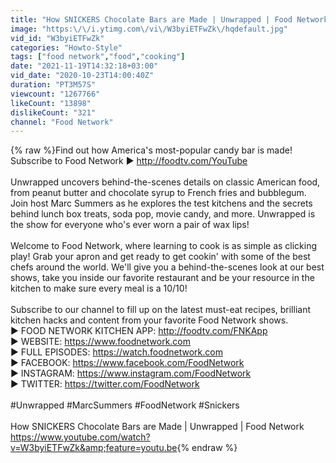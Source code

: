 ```yaml
---
title: "How SNICKERS Chocolate Bars are Made | Unwrapped | Food Network"
image: "https:\/\/i.ytimg.com\/vi\/W3byiETFwZk\/hqdefault.jpg"
vid_id: "W3byiETFwZk"
categories: "Howto-Style"
tags: ["food network","food","cooking"]
date: "2021-11-19T14:32:18+03:00"
vid_date: "2020-10-23T14:00:40Z"
duration: "PT3M57S"
viewcount: "1267766"
likeCount: "13898"
dislikeCount: "321"
channel: "Food Network"
---
```

{% raw %}Find out how America's most-popular candy bar is made!<br />Subscribe to Food Network ▶ <a rel="nofollow" target="blank" href="http://foodtv.com/YouTube">http://foodtv.com/YouTube</a><br /><br />Unwrapped uncovers behind-the-scenes details on classic American food, from peanut butter and chocolate syrup to French fries and bubblegum. Join host Marc Summers as he explores the test kitchens and the secrets behind lunch box treats, soda pop, movie candy, and more. Unwrapped is the show for everyone who's ever worn a pair of wax lips!<br /><br />Welcome to Food Network, where learning to cook is as simple as clicking play! Grab your apron and get ready to get cookin' with some of the best chefs around the world. We'll give you a behind-the-scenes look at our best shows, take you inside our favorite restaurant and be your resource in the kitchen to make sure every meal is a 10/10!<br /><br />Subscribe to our channel to fill up on the latest must-eat recipes, brilliant kitchen hacks and content from your favorite Food Network shows.<br />▶ FOOD NETWORK KITCHEN APP: <a rel="nofollow" target="blank" href="http://foodtv.com/FNKApp">http://foodtv.com/FNKApp</a><br />▶ WEBSITE: <a rel="nofollow" target="blank" href="https://www.foodnetwork.com">https://www.foodnetwork.com</a><br />▶ FULL EPISODES: <a rel="nofollow" target="blank" href="https://watch.foodnetwork.com">https://watch.foodnetwork.com</a><br />▶ FACEBOOK: <a rel="nofollow" target="blank" href="https://www.facebook.com/FoodNetwork">https://www.facebook.com/FoodNetwork</a><br />▶ INSTAGRAM: <a rel="nofollow" target="blank" href="https://www.instagram.com/FoodNetwork">https://www.instagram.com/FoodNetwork</a><br />▶ TWITTER: <a rel="nofollow" target="blank" href="https://twitter.com/FoodNetwork">https://twitter.com/FoodNetwork</a><br /><br />#Unwrapped #MarcSummers #FoodNetwork #Snickers <br /><br />How SNICKERS Chocolate Bars are Made | Unwrapped | Food Network<br /><a rel="nofollow" target="blank" href="https://www.youtube.com/watch?v=W3byiETFwZk&amp;feature=youtu.be">https://www.youtube.com/watch?v=W3byiETFwZk&amp;feature=youtu.be</a>{% endraw %}
